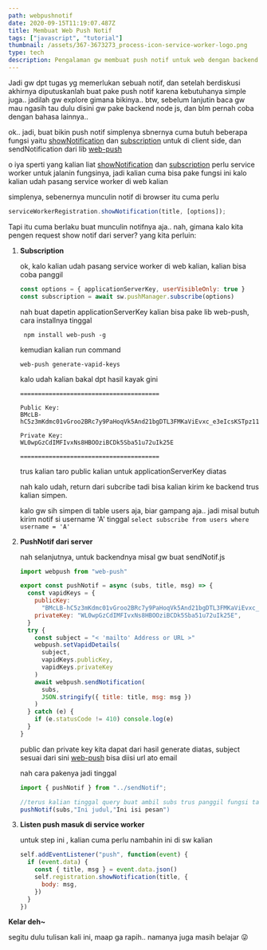 ```yaml
---
path: webpushnotif
date: 2020-09-15T11:19:07.487Z
title: Membuat Web Push Notif
tags: ["javascript", "tutorial"]
thumbnail: /assets/367-3673273_process-icon-service-worker-logo.png
type: tech
description: Pengalaman gw membuat push notif untuk web dengan backend node js
---
```


Jadi gw dpt tugas yg memerlukan sebuah notif, dan setelah berdiskusi akhirnya diputuskanlah buat pake push notif karena kebutuhanya simple juga.. jadilah gw explore gimana bikinya..
btw, sebelum lanjutin baca gw mau ngasih tau dulu disini gw pake backend node js, dan blm pernah coba dengan bahasa lainnya..

ok.. jadi, buat bikin push notif simplenya sbnernya cuma butuh beberapa fungsi yaitu [showNotification](https://developer.mozilla.org/en-US/docs/Web/API/ServiceWorkerRegistration/showNotification) dan [subscription](https://developer.mozilla.org/en-US/docs/Web/API/PushManager/subscribe) untuk di client side, dan sendNotification dari lib [web-push](https://github.com/web-push-libs/web-push)

o iya sperti yang kalian liat [showNotification](https://developer.mozilla.org/en-US/docs/Web/API/ServiceWorkerRegistration/showNotification) dan [subscription](https://developer.mozilla.org/en-US/docs/Web/API/PushManager/subscribe) perlu service worker untuk jalanin fungsinya, jadi kalian cuma bisa pake fungsi ini kalo kalian udah pasang service worker di web kalian

simplenya, sebenernya munculin notif di browser itu cuma perlu

```javascript
​serviceWorkerRegistration.showNotification(title, [options]);
```

Tapi itu cuma berlaku buat munculin notifnya aja.. nah, gimana kalo kita pengen request show notif dari server?
yang kita perluin:

1. **Subscription**

   ok, kalo kalian udah pasang service worker di web kalian, kalian bisa coba panggil

   ```javascript
   const options = { applicationServerKey, userVisibleOnly: true }
   const subscription = await sw.pushManager.subscribe(options)
   ```

   nah buat dapetin applicationServerKey kalian bisa pake lib web-push, cara installnya tinggal

   ```
    npm install web-push -g
   ```

   kemudian kalian run command

   ```
   web-push generate-vapid-keys
   ```

   kalo udah kalian bakal dpt hasil kayak gini

   ```
   =======================================

   Public Key:
   BMcLB-   hC5z3mKdmc01vGroo2BRc7y9PaHoqVk5And21bgDTL3FMKaViEvxc_e3eIcsKSTpz114VQfkNpxU7u8v8

   Private Key:
   WL0wpGzCdIMFIvxNs8HBOOziBCDk5Sba51u72uIk25E

   =======================================
   ```

   trus kalian taro public kalian untuk applicationServerKey diatas

   nah kalo udah, return dari subcribe tadi bisa kalian kirim ke backend trus kalian simpen.

   kalo gw sih simpen di table users aja, biar gampang aja.. jadi misal butuh kirim notif si username 'A' tinggal `select subscribe from users where username = 'A'`

2. **PushNotif dari server**

   nah selanjutnya, untuk backendnya misal gw buat sendNotif.js

   ```javascript
   import webpush from "web-push"

   export const pushNotif = async (subs, title, msg) => {
     const vapidKeys = {
       publicKey:
         "BMcLB-hC5z3mKdmc01vGroo2BRc7y9PaHoqVk5And21bgDTL3FMKaViEvxc_e3eIcsKSTpz114VQfkNpxU7u8v8",
       privateKey: "WL0wpGzCdIMFIvxNs8HBOOziBCDk5Sba51u72uIk25E",
     }
     try {
       const subject = "< 'mailto' Address or URL >"
       webpush.setVapidDetails(
         subject,
         vapidKeys.publicKey,
         vapidKeys.privateKey
       )
       await webpush.sendNotification(
         subs,
         JSON.stringify({ title: title, msg: msg })
       )
     } catch (e) {
       if (e.statusCode != 410) console.log(e)
     }
   }
   ```

   public dan private key kita dapat dari hasil generate diatas, subject sesuai dari sini [web-push](https://github.com/web-push-libs/web-push) bisa diisi url ato email

   nah cara pakenya jadi tinggal

   ```javascript
   import { pushNotif } from "../sendNotif";

   //terus kalian tinggal query buat ambil subs trus panggil fungsi tadi buat pake
   pushNotif(subs,"Ini judul,"Ini isi pesan")
   ```

3. **Listen push masuk di service worker**

   untuk step ini , kalian cuma perlu nambahin ini di sw kalian

   ```javascript
   self.addEventListener("push", function(event) {
     if (event.data) {
       const { title, msg } = event.data.json()
       self.registration.showNotification(title, {
         body: msg,
       })
     }
   })
   ```

**Kelar deh~**

segitu dulu tulisan kali ini, maap ga rapih.. namanya juga masih belajar 😜
